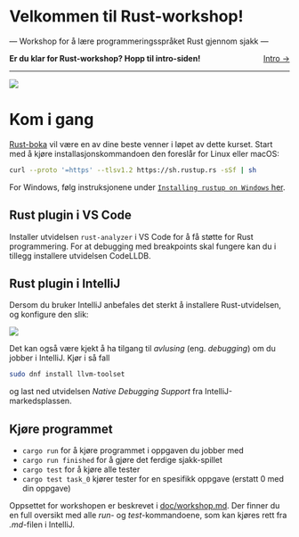 # Velkommen til Rust-workshop!
 ― Workshop for å lære programmeringsspråket Rust gjennom sjakk ―

<span style="justify-content: space-between; display: flex"><span>
    <strong>Er du klar for Rust-workshop? Hopp til intro-siden!</strong>
</span> <span>
    [Intro →](./doc/intro.md)
</span></span>

___

![](./images/ferris.png)

# Kom i gang
[Rust-boka](https://doc.rust-lang.org/book/) vil være en av dine beste venner i løpet av dette kurset. Start med å kjøre
installasjonskommandoen den foreslår for Linux eller macOS:
```bash
curl --proto '=https' --tlsv1.2 https://sh.rustup.rs -sSf | sh
```

For Windows, følg instruksjonene under [`Installing rustup on Windows` her](https://doc.rust-lang.org/book/ch01-01-installation.html#installing-rustup-on-windows).
## Rust plugin i VS Code

Installer utvidelsen `rust-analyzer` i VS Code for å få støtte for Rust programmering.
For at debugging med breakpoints skal fungere kan du i tillegg installere utvidelsen CodeLLDB.

## Rust plugin i IntelliJ
Dersom du bruker IntelliJ anbefales det sterkt å installere Rust-utvidelsen, og konfigure den slik:

![](images/intellijconfig.png)


Det kan også være kjekt å ha tilgang til _avlusing_ (eng. *debugging*) om du jobber i IntelliJ. Kjør i så fall
```bash
sudo dnf install llvm-toolset
```
og last ned utvidelsen *Native Debugging Support* fra IntelliJ-markedsplassen.

## Kjøre programmet

* `cargo run` for å kjøre programmet i oppgaven du jobber med
* `cargo run finished` for å gjøre det ferdige sjakk-spillet
* `cargo test` for å kjøre alle tester
* `cargo test task_0` kjører tester for en spesifikk oppgave (erstatt 0 med din oppgave)

Oppsettet for workshopen er beskrevet i [doc/workshop.md](./doc/workshop.md). Der finner du en full oversikt med alle
_run_- og _test_-kommandoene, som kan kjøres rett fra _.md_-filen i IntelliJ.